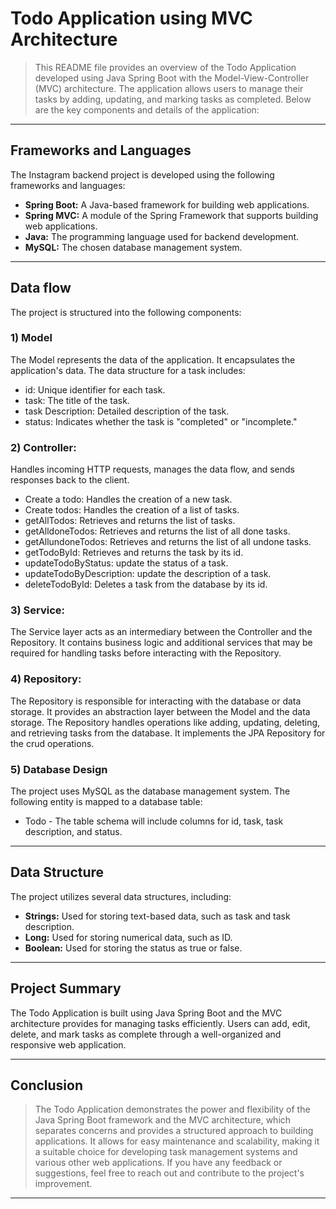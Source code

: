 # Todo Application using MVC Architecture
> This README file provides an overview of the Todo Application developed using Java Spring Boot with the Model-View-Controller (MVC) architecture. The application allows users to manage their tasks by adding, updating, and marking tasks as completed. Below are the key components and details of the application:
---
## Frameworks and Languages
The Instagram backend project is developed using the following frameworks and languages:

* **Spring Boot:** A Java-based framework for building web applications.
* **Spring MVC:** A module of the Spring Framework that supports building web applications.
* **Java:** The programming language used for backend development.
* **MySQL:** The chosen database management system.
---
## Data flow
The project is structured into the following components:

  ### 1) Model
  The Model represents the data of the application. It encapsulates the application's data. The data structure for a task includes:
  
  * id: Unique identifier for each task.
  * task: The title of the task.
  * task Description: Detailed description of the task.
  * status: Indicates whether the task is "completed" or "incomplete."
  
  ### 2) Controller:
  Handles incoming HTTP requests, manages the data flow, and sends responses back to the client.
    
  * Create a todo: Handles the creation of a new task.
  * Create todos: Handles the creation of a list of tasks.
  * getAllTodos: Retrieves and returns the list of tasks.
  * getAlldoneTodos: Retrieves and returns the list of all done tasks.
  * getAllundoneTodos: Retrieves and returns the list of all undone tasks.
  * getTodoById: Retrieves and returns the task by its id.
  * updateTodoByStatus: update the status of a task.
  * updateTodoByDescription: update the description of a task.
  * deleteTodoById: Deletes a task from the database by its id.
    
  ### 3) Service:
  The Service layer acts as an intermediary between the Controller and the Repository. It contains business logic and additional services that may be required for handling tasks before interacting with the Repository.
  
  ### 4) Repository:
  The Repository is responsible for interacting with the database or data storage. It provides an abstraction layer between the Model and the data storage. The Repository handles operations like adding, updating, deleting, and retrieving tasks from the database. It implements the JPA Repository for the crud operations.
  
  ### 5) Database Design
  The project uses MySQL as the database management system. The following entity is mapped to a database table:
  * Todo - The table schema will include columns for id, task, task description, and status.
---
## Data Structure
The project utilizes several data structures, including:

* **Strings:** Used for storing text-based data, such as task and task description.
* **Long:** Used for storing numerical data, such as ID.
* **Boolean:** Used for storing the status as true or false.
---
## Project Summary
The Todo Application is built using Java Spring Boot and the MVC architecture provides for managing tasks efficiently. Users can add, edit, delete, and mark tasks as complete through a well-organized and responsive web application.

---
## Conclusion
> The Todo Application demonstrates the power and flexibility of the Java Spring Boot framework and the MVC architecture, which separates concerns and provides a structured approach to building applications. It allows for easy maintenance and scalability, making it a suitable choice for developing task management systems and various other web applications.
If you have any feedback or suggestions, feel free to reach out and contribute to the project's improvement.
---

